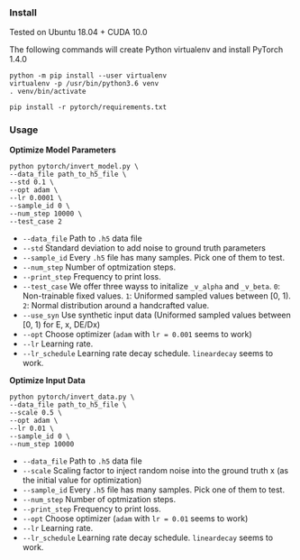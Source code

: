### Install

Tested on Ubuntu 18.04 + CUDA 10.0


The following commands will create Python virtualenv and install PyTorch 1.4.0 
```
python -m pip install --user virtualenv
virtualenv -p /usr/bin/python3.6 venv
. venv/bin/activate

pip install -r pytorch/requirements.txt
```


### Usage


__Optimize Model Parameters__

```
python pytorch/invert_model.py \
--data_file path_to_h5_file \
--std 0.1 \
--opt adam \
--lr 0.0001 \
--sample_id 0 \
--num_step 10000 \
--test_case 2
```

  - `--data_file` Path to `.h5` data file
  - `--std` Standard deviation to add noise to ground truth parameters
  - `--sample_id` Every `.h5` file has many samples. Pick one of them to test.
  - `--num_step` Number of optmization steps.
  - `--print_step` Frequency to print loss.
  - `--test_case` We offer three wayss to initalize `_v_alpha` and `_v_beta`. `0`: Non-trainable fixed values. `1`: Uniformed sampled values between [0, 1). `2`: Normal distribution around a handcrafted value.
  - `--use_syn` Use synthetic input data (Uniformed sampled values between [0, 1) for E, x, DE/Dx)
  - `--opt` Choose optimizer (`adam` with `lr = 0.001` seems to work)
  - `--lr` Learning rate.
  - `--lr_schedule` Learning rate decay schedule. `lineardecay` seems to work.



__Optimize Input Data__

```
python pytorch/invert_data.py \
--data_file path_to_h5_file \
--scale 0.5 \
--opt adam \
--lr 0.01 \
--sample_id 0 \
--num_step 10000
```

- `--data_file` Path to `.h5` data file
- `--scale` Scaling factor to inject random noise into the ground truth x (as the initial value for optimization)
- `--sample_id` Every `.h5` file has many samples. Pick one of them to test.
- `--num_step` Number of optmization steps.
- `--print_step` Frequency to print loss.
- `--opt` Choose optimizer (`adam` with `lr = 0.01` seems to work)
- `--lr` Learning rate.
- `--lr_schedule` Learning rate decay schedule. `lineardecay` seems to work.